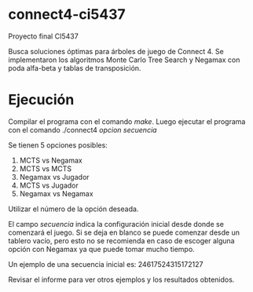 # connect4-ci5437
Proyecto final CI5437

Busca soluciones óptimas para árboles de juego de Connect 4. Se implementaron los algoritmos Monte Carlo Tree Search y Negamax con poda alfa-beta y tablas de transposición. 

# Ejecución

Compilar el programa con el comando _make_. Luego ejecutar el programa con el
comando ./connect4 _opcion secuencia_
  
Se tienen 5 opciones posibles:
1. MCTS vs Negamax
2. MCTS vs MCTS
3. Negamax vs Jugador
4. MCTS vs Jugador
5. Negamax vs Negamax

Utilizar el número de la opción deseada.

El campo _secuencia_ indica la configuración inicial desde donde se comenzará el juego. Si se deja en
blanco se puede comenzar desde un tablero vacío, pero esto no se recomienda en caso de escoger
alguna opción con Negamax ya que puede tomar mucho tiempo.

Un ejemplo de una secuencia inicial es: 24617524315172127

Revisar el informe para ver otros ejemplos y los resultados obtenidos.
